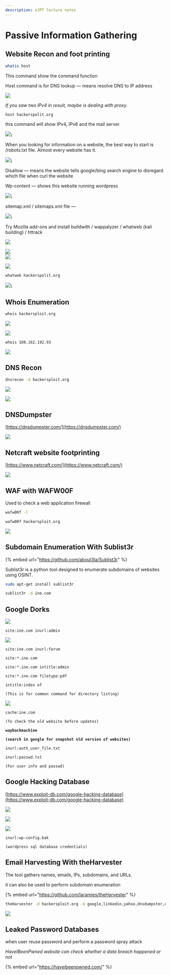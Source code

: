 ```yaml
---
description: eJPT lecture notes
---
```


# Passive Information Gathering

## **Website Recon and foot printing**

```bash
whatis host
```

This command show the command function

Host command is for DNS lookup — means resolve DNS to IP address

![](<../.gitbook/assets/Pasted Graphic.png>)

_If you saw two IPv4 in result, maybe is dealing with proxy._

```bash
host hackerspolit.org
```

this command will show IPv4, IPv6 and the mail server.

![](<../.gitbook/assets/Pasted Graphic 1.png>)\


When you looking for information on a website, the best way to start is /robots.txt file. Almost every website has it.

![](<../.gitbook/assets/Pasted Graphic 2.png>)\


Disallow — means the website tells google/bing search engine to disregard which file when curl the website

Wp-content — shows this website running wordpress

![](<../.gitbook/assets/Pasted Graphic 3.png>)\


sitemap.xml / sitemaps.xml file —&#x20;

![](<../.gitbook/assets/Pasted Graphic 4.png>)\


Try Mozilla add-ons and install buildwith / wappalyzer / whatweb (kali building) / httrack

&#x20;![](<../.gitbook/assets/Pasted Graphic 5.png>)

![](<../.gitbook/assets/Pasted Graphic 6.png>)\
![](<../.gitbook/assets/Pasted Graphic 7.png>)

![](<../.gitbook/assets/Pasted Graphic 8.png>)



```bash
whatweb hackerspolit.org
```

![](<../.gitbook/assets/Pasted Graphic 11.png>)\


## **Whois Enumeration**

```bash
whois hackersploit.org
```

![](<../.gitbook/assets/Pasted Graphic 12.png>)

![](<../.gitbook/assets/Pasted Graphic 13.png>)

```bash
whois 108.162.192.93
```

![](<../.gitbook/assets/Pasted Graphic 14.png>)

## **DNS Recon**

```bash
dnsrecon -d hackersploit.org
```

![](<../.gitbook/assets/Pasted Graphic 17.png>)

![](<../.gitbook/assets/Pasted Graphic 19.png>)

## DNSDumpster

[https://dnsdumpster.com/](https://dnsdumpster.com/)

![](<../.gitbook/assets/Pasted Graphic 20.png>)



## **Netcraft website footprinting**

[https://www.netcraft.com/](https://www.netcraft.com/)

![](<../.gitbook/assets/Pasted Graphic 15 (1).png>)



## WAF with WAFW00F

Used to check a web application firewall

```bash
wafw00f -l
```

```bash
wafw00f hackersploit.org
```

![](<../.gitbook/assets/image (4) (1) (1).png>)

## Subdomain Enumeration With Sublist3r

{% embed url="https://github.com/aboul3la/Sublist3r" %}

Sublist3r is a python tool designed to enumerate subdomains of websites using OSINT.

```bash
sudo apt-get install sublist3r
```

```bash
sublist3r -d ine.com
```

## Google Dorks

![](<../.gitbook/assets/image (3) (1) (1).png>)

```
site:ine.com inurl:admin
```

![](<../.gitbook/assets/image (3) (1) (1) (1).png>)

```
site:ine.com inurl:forum
```

```
site:*.ine.com
```

```
site:*.ine.com intitle:admin
```

```
site:*.ine.com filetype:pdf
```

```
intitle:index of

(This is for common command for directory listing)
```

![](<../.gitbook/assets/image (2) (1) (1) (1).png>)

```
cache:ine.com

(To check the old website before updates)
```

<pre><code><strong>waybackmachine
</strong><strong>
</strong><strong>(search in google for snapshot old version of websites)
</strong></code></pre>

```
inurl:auth_user_file.txt
```

```
inurl:passwd.txt

(For user info and passwd)
```

## Google Hacking Database

[https://www.exploit-db.com/google-hacking-database](https://www.exploit-db.com/google-hacking-database)

![](<../.gitbook/assets/image (5) (1) (1).png>)

![](<../.gitbook/assets/image (6) (1) (1).png>)

![](<../.gitbook/assets/image (7) (1) (1).png>)

```
inurl:wp-config.bak

(wordpress sql database credentials)
```

## Email Harvesting With theHarvester

The tool gathers names, emails, IPs, subdomains, and URLs.

it can also be used to perform subdomain enumeration

{% embed url="https://github.com/laramies/theHarvester" %}

```bash
theHarvester -d hackersploit.org -b google,linkedin,yahoo,dnsdumpster,duckduckgo
```

![](<../.gitbook/assets/image (8) (1) (1).png>)

## Leaked Password Databases

when user reuse password and perform a password spray attack

_HaveIBeenPwned website can check whether a data breach happened or not_

{% embed url="https://haveibeenpwned.com/" %}

